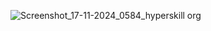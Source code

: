 ![Screenshot_17-11-2024_0584_hyperskill org](https://github.com/user-attachments/assets/475c16ca-311e-406f-80e0-bac581f6568a)
